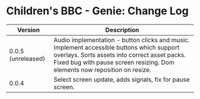 # Children's BBC - Genie: Change Log

| Version | Description |
|---------|-------------|
| 0.0.5 (unreleased)  | Audio implementation - button clicks and music. Implement accessible buttons which support overlays. Sorts assets into correct asset packs. Fixed bug with pause screen resizing. Dom elements now reposition on resize.  |
| 0.0.4 | Select screen update, adds signals, fix for pause screen. |
